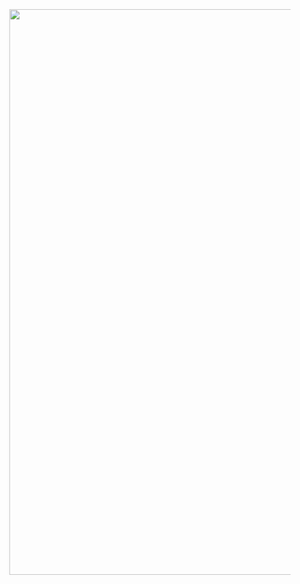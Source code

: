 <img src="https://github.com/orchidHYE/JobStartUp/assets/131605360/c1bd7143-dd56-4478-873f-4bc0d0e7a8c3" width="1012px">

